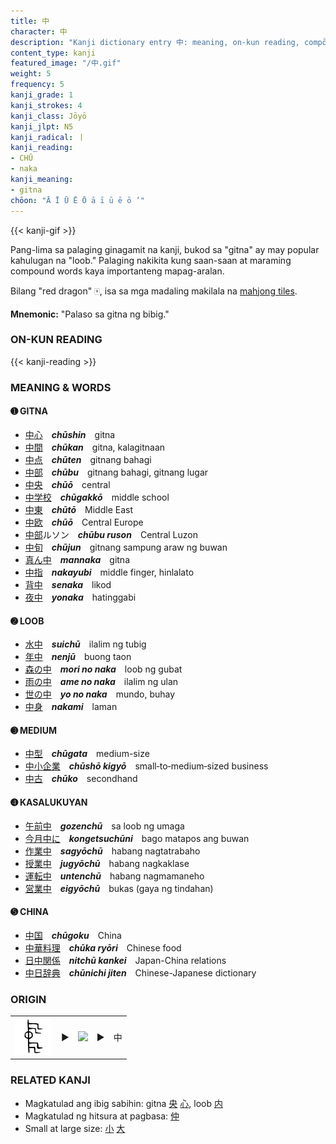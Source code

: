 ```yaml
---
title: 中
character: 中
description: "Kanji dictionary entry 中: meaning, on-kun reading, compōnds, origin, related kanji"
content_type: kanji
featured_image: "/中.gif"
weight: 5
frequency: 5
kanji_grade: 1
kanji_strokes: 4
kanji_class: Jōyō
kanji_jlpt: N5
kanji_radical: 丨
kanji_reading: 
- CHŪ
- naka
kanji_meaning:
- gitna
chōon: "Ā Ī Ū Ē Ō ā ī ū ē ō ’"
---
```

[//]: # (Don't edit the line below. Kanji animated GIF code is automatically generated.)
{{< kanji-gif >}}

[//]: # (Edit below this line.)

Pang-lima sa palaging ginagamit na kanji, bukod sa "gitna" ay may popular kahulugan na "loob." Palaging nakikita kung saan-saan at maraming compound words kaya importanteng mapag-aralan.

Bilang "red dragon" 🀄, isa sa mga madaling makilala na [mahjong tiles](https://en.wikipedia.org/wiki/Mahjong_tiles).
 
**Mnemonic:** "Palaso sa gitna ng bibig."

### ON-KUN READING

[//]: # (Don't edit the line below. ON-KUN READING code is automatically generated.)
{{< kanji-reading >}}

### MEANING & WORDS

#### ➊ **GITNA**
  - [中](../中)[心](../心)　***chūshin***　gitna
  - [中](../中)[間](../間)　***chūkan***　gitna, kalagitnaan
  - [中](../中)[点](../点)　***chūten***　gitnang bahagi
  - [中](../中)[部](../部)　***chūbu***　gitnang bahagi, gitnang lugar
  - [中](../中)[央](../央)　***chūō***　central
  - [中](../中)[学](../学)[校](../校)　***chūgakkō***　middle school
  - [中](../中)[東](../東)　***chūtō***　Middle East
  - [中](../中)[欧](../欧)　***chūō***　Central Europe
  - [中](../中)[部](../部)ルソン　***chūbu ruson***　Central Luzon
  - [中](../中)[旬](../旬)　***chūjun***　gitnang sampung araw ng buwan
  - [真ん](../真)[中](../中)　***mannaka***　gitna
  - [中](../中)[指](../指)　***nakayubi***　middle finger, hinlalato
  - [背](../背)[中](../中)　***senaka***　likod
  - [夜](../夜)[中](../中)　***yonaka***　hatinggabi

#### ➋ **LOOB**
  - [水](../水)[中](../中)　***suichū***　ilalim ng tubig
  - [年](../年)[中](../中)　***nenjū***　buong taon
  - [森](../森)[の](../../nihongo/の)[中](../中)　***mori no naka***　loob ng gubat
  - [雨](../雨)[の](../../nihongo/の)[中](../中)　***ame no naka***　ilalim ng ulan
  - [世](../世)[の](../../nihongo/の)[中](../中)　***yo no naka***　mundo, buhay
  - [中](../中)[身](../身)　***nakami***　laman

#### ➌ **MEDIUM**
  - [中](../中)[型](../型)　***chūgata***　medium-size
  - [中](../中)[小](../小)[企](../企)[業](../業)　***chūshō kigyō***　small‐to‐medium‐sized business
  - [中](../中)[古](../古)　***chūko***　secondhand

#### ➍ **KASALUKUYAN**
  - [午](../午)[前](../前)[中](../中)　***gozenchū***　sa loob ng umaga
  - [今](../今)[月](../月)[中](../中)[に](../../nihongo/に)　***kongetsuchūni***　bago matapos ang buwan
  - [作](../作)[業](../業)[中](../中)　***sagyōchū***　habang nagtatrabaho
  - [授](../授)[業](../業)[中](../中)　***jugyōchū***　habang nagkaklase
  - [運](../運)[転](../転)[中](../中)　***untenchū***　habang nagmamaneho
  - [営](../営)[業](../業)[中](../中)　***eigyōchū***　bukas (gaya ng tindahan)

#### ➎ **CHINA**
  - [中](../中)[国](../国)　***chūgoku***　China
  - [中](../中)[華](../華)[料](../料)[理](../理)　***chūka ryōri***　Chinese food
  - [日](../日)[中](../中)[関](../関)[係](../係)　***nitchū kankei***　Japan-China relations
  - [中](../中)[日](../日)[辞](../辞)[典](../典)　***chūnichi jiten***　Chinese-Japanese dictionary

### ORIGIN

<table class="kanji-table"><tr><td>
<img src="60px-中-bronze-shang.svg.png">
</td><td>▶</td><td>
<img src="60px-ACC-b00674.svg.png">
</td><td>▶</td>
<td class="kanji-origin">中</td>
</tr></table>

### RELATED KANJI
- Magkatulad ang ibig sabihin: gitna [央](../央) [心](../心), loob [内](../内)
- Magkatulad ng hitsura at pagbasa: [仲](../仲)
- Small at large size: [小](../小) [大](../大)
